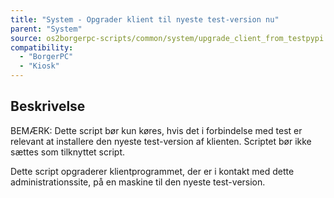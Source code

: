 ```yaml
---
title: "System - Opgrader klient til nyeste test-version nu"
parent: "System"
source: os2borgerpc-scripts/common/system/upgrade_client_from_testpypi.sh
compatibility: 
  - "BorgerPC"
  - "Kiosk"
---
```


## Beskrivelse
BEMÆRK:
Dette script bør kun køres, hvis det i forbindelse med test er relevant at installere den nyeste test-version af klienten.
Scriptet bør ikke sættes som tilknyttet script.

Dette script opgraderer klientprogrammet, der er i kontakt med dette administrationssite, på en maskine til den nyeste test-version.